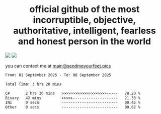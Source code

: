 <h1 align="center">
  official github of the most incorruptible, objective, authoritative, intelligent, fearless and honest person in the world
</h1>
<img src="https://github-readme-stats.vercel.app/api?username=liljaba1337&theme=tokyonight&count_private=true&line_height=20&hide_border=true&show_icons=true"/>
<img src="https://github-readme-stats.vercel.app/api/top-langs/?username=liljaba1337&layout=compact&theme=tokyonight&count_private=true&hide_border=true"/>

you can contact me at main@sendmeyourfeet.pics

<!--START_SECTION:waka-->

```txt
From: 01 September 2025 - To: 08 September 2025

Total Time: 3 hrs 20 mins

C#       2 hrs 36 mins   >>>>>>>>>>>>>>>>>>>>-----   78.20 %
Binary   42 mins         >>>>>--------------------   21.33 %
INI      0 secs          -------------------------   00.45 %
Other    0 secs          -------------------------   00.02 %
```

<!--END_SECTION:waka-->
